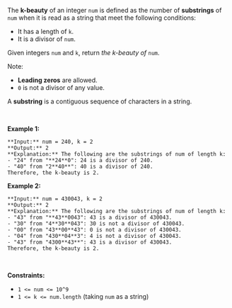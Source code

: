 The **k-beauty** of an integer `num` is defined as the number of **substrings** of `num` when it is read as a string that meet the following conditions:


* It has a length of `k`.
* It is a divisor of `num`.


Given integers `num` and `k`, return *the k-beauty of* `num`.


Note:


* **Leading zeros** are allowed.
* `0` is not a divisor of any value.


A **substring** is a contiguous sequence of characters in a string.


 


**Example 1:**



```
**Input:** num = 240, k = 2
**Output:** 2
**Explanation:** The following are the substrings of num of length k:
- "24" from "**24**0": 24 is a divisor of 240.
- "40" from "2**40**": 40 is a divisor of 240.
Therefore, the k-beauty is 2.

```

**Example 2:**



```
**Input:** num = 430043, k = 2
**Output:** 2
**Explanation:** The following are the substrings of num of length k:
- "43" from "**43**0043": 43 is a divisor of 430043.
- "30" from "4**30**043": 30 is not a divisor of 430043.
- "00" from "43**00**43": 0 is not a divisor of 430043.
- "04" from "430**04**3": 4 is not a divisor of 430043.
- "43" from "4300**43**": 43 is a divisor of 430043.
Therefore, the k-beauty is 2.

```

 


**Constraints:**


* `1 <= num <= 10^9`
* `1 <= k <= num.length` (taking `num` as a string)


